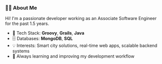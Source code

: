 ### 👨‍💻 About Me

Hi! I'm a passionate developer working as an Associate Software Engineer for the past 1.5 years.

- 🔧 Tech Stack: **Groovy**, **Grails**, **Java**
- 🗄️ Databases: **MongoDB**, **SQL**
- 💡 Interests: Smart city solutions, real-time web apps, scalable backend systems
- 🚀 Always learning and improving my development workflow
